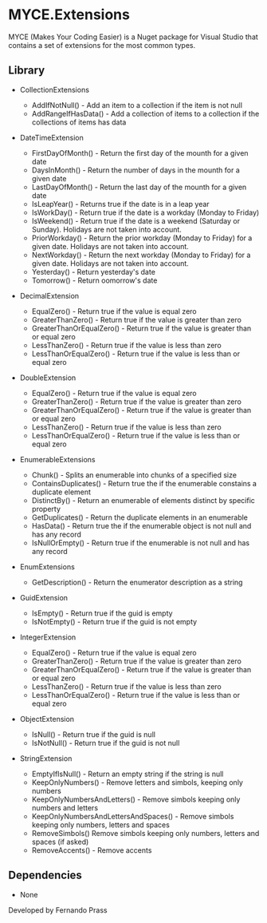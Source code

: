 # MYCE.Extensions
MYCE (Makes Your Coding Easier) is a Nuget package for Visual Studio that contains a set of extensions for the most common types.

## Library
- CollectionExtensions
    - AddIfNotNull() - Add an item to a collection if the item is not null
    - AddRangeIfHasData() - Add a collection of items to a collection if the collections of items has data

- DateTimeExtension
    - FirstDayOfMonth() - Return the first day of the mounth for a given date
    - DaysInMonth() - Return the number of days in the mounth for a given date
    - LastDayOfMonth() - Return the last day of the mounth for a given date
    - IsLeapYear() - Returns true if the date is in a leap year
    - IsWorkDay() - Return true if the date is a workday (Monday to Friday)
    - IsWeekend() - Return true if the date is a weekend (Saturday or Sunday). Holidays are not taken into account.
    - PriorWorkday() - Return the prior workday (Monday to Friday) for a given date. Holidays are not taken into account.
    - NextWorkday() - Return the next workday (Monday to Friday) for a given date. Holidays are not taken into account.
    - Yesterday() - Return yesterday's date
    - Tomorrow() - Return oomorrow's date

- DecimalExtension
    - EqualZero() - Return true if the value is equal zero
    - GreaterThanZero() - Return true if the value is greater than zero
    - GreaterThanOrEqualZero() - Return true if the value is greater than or equal zero
    - LessThanZero() - Return true if the value is less than zero
    - LessThanOrEqualZero() - Return true if the value is less than or equal zero

- DoubleExtension
    - EqualZero() - Return true if the value is equal zero
    - GreaterThanZero() - Return true if the value is greater than zero
    - GreaterThanOrEqualZero() - Return true if the value is greater than or equal zero
    - LessThanZero() - Return true if the value is less than zero
    - LessThanOrEqualZero() - Return true if the value is less than or equal zero

- EnumerableExtensions
    - Chunk() - Splits an enumerable into chunks of a specified size
    - ContainsDuplicates() - Return true the if the enumerable constains a duplicate element
    - DistinctBy() - Return an enumerable of elements distinct by specific property
    - GetDuplicates() - Return the duplicate elements in an enumerable
    - HasData() - Return true the if the enumerable object is not null and has any record
    - IsNullOrEmpty() - Return true if the enumerable is not null and has any record

- EnumExtensions
    - GetDescription() - Return the enumerator description as a string

- GuidExtension
    - IsEmpty() - Return true if the guid is empty
    - IsNotEmpty() - Return true if the guid is not empty

- IntegerExtension
    - EqualZero() - Return true if the value is equal zero
    - GreaterThanZero() - Return true if the value is greater than zero
    - GreaterThanOrEqualZero() - Return true if the value is greater than or equal zero
    - LessThanZero() - Return true if the value is less than zero
    - LessThanOrEqualZero() - Return true if the value is less than or equal zero

- ObjectExtension
    - IsNull() - Return true if the guid is null
    - IsNotNull() - Return true if the guid is not null

- StringExtension
    - EmptyIfIsNull() - Return an empty string if the string is null
    - KeepOnlyNumbers() - Remove letters and simbols, keeping only numbers
    - KeepOnlyNumbersAndLetters() - Remove simbols keeping only numbers and letters  
    - KeepOnlyNumbersAndLettersAndSpaces() - Remove simbols keeping only numbers, letters and spaces 
    - RemoveSimbols() Remove simbols keeping only numbers, letters and spaces (if asked)
    - RemoveAccents() - Remove accents

## Dependencies
- None

Developed by Fernando Prass